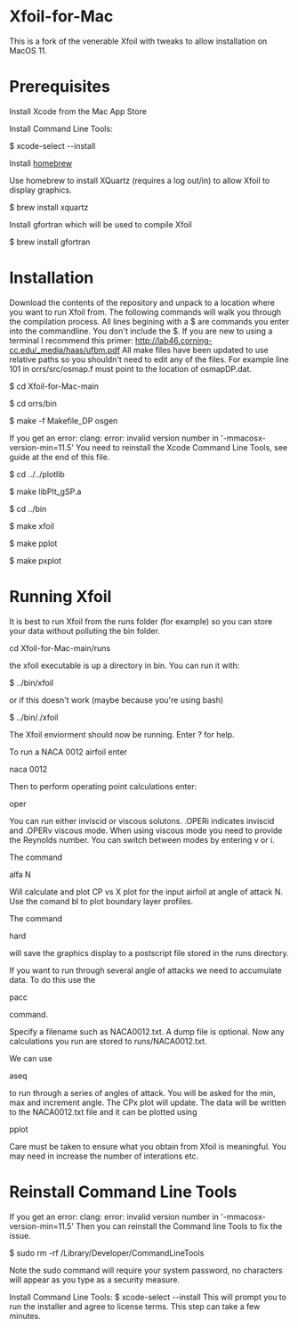 # Xfoil-for-Mac
This is a fork of the venerable Xfoil with tweaks to allow installation on MacOS 11.

Prerequisites
=============

Install Xcode from the Mac App Store

Install Command Line Tools:

$ xcode-select --install

Install [homebrew](https://brew.sh)

Use homebrew to install XQuartz (requires a log out/in) to allow Xfoil to display graphics.

$ brew install xquartz

Install gfortran which will be used to compile Xfoil

$ brew install gfortran

Installation
============

Download the contents of the repository and unpack to a location where you want to run Xfoil from. The following commands will walk you through the compilation process. All lines begining with a $ are commands you enter into the commandline. You don't include the $. If you are new to using a terminal I recommend this primer:
http://lab46.corning-cc.edu/_media/haas/ufbm.pdf
All make files have been updated to use relative paths so you shouldn't need to edit any of the files. For example line 101 in orrs/src/osmap.f must point to the location of osmapDP.dat.

$ cd Xfoil-for-Mac-main

$ cd  orrs/bin

$ make -f Makefile_DP osgen

If you get an error:
clang: error: invalid version number in '-mmacosx-version-min=11.5'
You need to reinstall the Xcode Command Line Tools, see guide at the end of this file.

$ cd ../../plotlib

$ make libPlt_gSP.a

$ cd ../bin

$ make xfoil

$ make pplot

$ make pxplot

Running Xfoil
=============

It is best to run Xfoil from the runs folder (for example) so you can store your data without polluting the bin folder.

cd Xfoil-for-Mac-main/runs

the xfoil executable is up a directory in bin. You can run it with:

$ ../bin/xfoil

or if this doesn't work (maybe because you're using bash)

$ ../bin/./xfoil

The Xfoil enviorment should now be running. Enter ? for help.

To run a NACA 0012 airfoil enter

naca 0012

Then to perform operating point calculations enter:

oper

You can run either inviscid or viscous solutons. 
.OPERi indicates inviscid and .OPERv viscous mode.
When using viscous mode you need to provide the Reynolds number. You can switch between modes by entering v or i.

The command

alfa N

Will calculate and plot CP vs X plot for the input airfoil at angle of attack N.
Use the comand bl to plot boundary layer profiles.

The command

hard

will save the graphics display to a postscript file stored in the runs directory.

If you want to run through several angle of attacks we need to accumulate data. To do this use the 

pacc

command.

Specify a filename such as NACA0012.txt. A dump file is optional. Now any calculations you run are stored to runs/NACA0012.txt.

We can use

aseq

to run through a series of angles of attack. You will be asked for the min, max and increment angle.
The CPx plot will update. The data will be written to the NACA0012.txt file and it can be plotted using

pplot

Care must be taken to ensure what you obtain from Xfoil is meaningful. You may need in increase the number of interations etc.

Reinstall Command Line Tools
============================

If you get an error:
clang: error: invalid version number in '-mmacosx-version-min=11.5'
Then you can reinstall the Command line Tools to fix the issue.

$ sudo rm -rf /Library/Developer/CommandLineTools

Note the sudo command will require your system password, no characters will appear as you type as a security measure. 

Install Command Line Tools:
$ xcode-select --install
This will prompt you to run the installer and agree to license terms. This step can take a few minutes.
